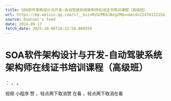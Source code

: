 ```yaml
---
title: SOA软件架构设计与开发-自动驾驶系统架构师在线证书培训课程（高级班）
url: https://mp.weixin.qq.com/s?__biz=MzU2MDk1Nzg2MQ==&mid=2247613115&idx=2&sn=021c043322cf0dfad0ac00b49ad7f294
source: Doonsec's feed
date: 2024-09-17
fetch_date: 2025-10-06T18:22:58.860559
---
```


# SOA软件架构设计与开发-自动驾驶系统架构师在线证书培训课程（高级班）

：
，
。

视频
小程序
赞
，轻点两下取消赞
在看
，轻点两下取消在看